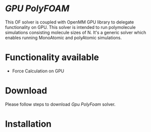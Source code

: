 # ***GPU PolyFOAM*** #
This OF solver is coupled with OpenMM GPU library to delegate functionality on GPU. This solver is
intended to run polymolecule simulations consisting molecule sizes of N. It's a generic solver which enables
running MonoAtomic and polyAtomic simulations.


# **Functionality available** #
* Force Calculation on GPU


# **Download** #
Please follow steps to download *Gpu PolyFoam* solver.

# **Installation** #


